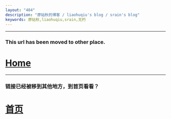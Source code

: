 ```yaml
---
layout: "404"
description: "廖祜秋的博客 / liaohuqiu's blog / srain's blog"
keywords: 廖祜秋,liaohuqiu,srain,无朽
---
```


---

### This url has been moved to other place.


# [Home](http://srain404.sinaapp.com/)

---

### 链接已经被移到其他地方，到首页看看？

# [首页](/cn)
